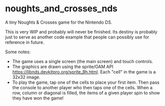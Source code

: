 # noughts_and_crosses_nds

A tiny Noughts & Crosses game for the Nintendo DS.

This is very WIP and probably will never be finished. Its destiny is probably just to serve as another code example that people can possibly use for reference in future.

Some notes:

- The game uses a single screen (the main screen) and touch controls.
- The graphics are drawn using the sprite/OAM API https://libnds.devkitpro.org/sprite_8h.html. Each "cell" in the game is a 32x32 image.
- To play the game, tap one of the cells to place your first item. Then pass the console to another player who then taps one of the cells. When a row, column or diagonal is filled, the items of a given player spin to show they have won the game!
